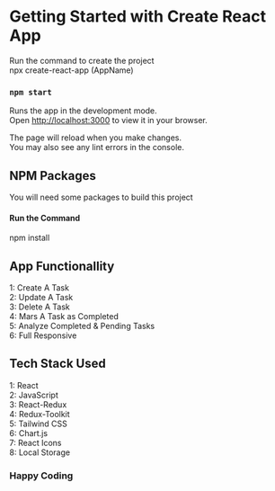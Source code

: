 # Getting Started with Create React App

Run the command to create the project  
npx create-react-app (AppName)

### `npm start`

Runs the app in the development mode.\
Open [http://localhost:3000](http://localhost:3000) to view it in your browser.

The page will reload when you make changes.\
You may also see any lint errors in the console.

## NPM Packages 

You will need some packages to build this project
#### Run the Command
npm install

 ## App Functionallity  
 1: Create A Task  
 2: Update A Task  
 3: Delete A Task  
 4: Mars A Task as Completed  
 5: Analyze Completed & Pending Tasks  
 6: Full Responsive  


## Tech Stack Used
1: React  
2: JavaScript  
3: React-Redux  
4: Redux-Toolkit  
5: Tailwind CSS  
6: Chart.js  
7: React Icons  
8: Local Storage


### Happy Coding